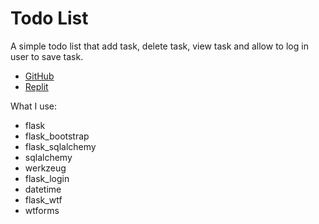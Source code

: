 # Todo List

A simple todo list that add task, delete task, view task and allow to log in user to save task.

- [GitHub](https://github.com/nkp1111/python-projects/tree/main/6.breakout_game)
- [Replit](https://Todo-List.nkp1111.repl.co)

What I use:

- flask
- flask_bootstrap
- flask_sqlalchemy
- sqlalchemy
- werkzeug
- flask_login
- datetime
- flask_wtf
- wtforms
